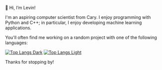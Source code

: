 👋 Hi, I’m Levin!

I'm an aspiring computer scientist from Cary. I enjoy programming with Python and C++; in particular, I enjoy developing machine learning applications.

You'll often find me working on a random project with one of the following languages:

[![Top Langs Dark](https://github-readme-stats-beryl-two.vercel.app/api/top-langs/?username=appleplectic&layout=pie&langs_count=10&theme=radical#gh-dark-mode-only)](https://github.com/anuraghazra/github-readme-stats#gh-dark-mode-only)
[![Top Langs Light](https://github-readme-stats-beryl-two.vercel.app/api/top-langs/?username=appleplectic&layout=pie&langs_count=10&theme=buefy#gh-light-mode-only)](https://github.com/anuraghazra/github-readme-stats#gh-light-mode-only)

Thanks for stopping by!
